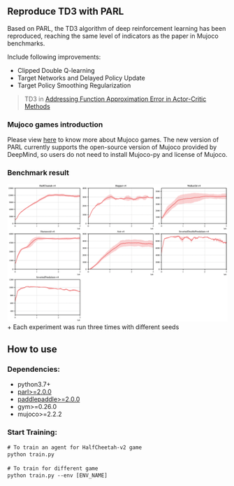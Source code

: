 ## Reproduce TD3 with PARL
Based on PARL, the TD3 algorithm of deep reinforcement learning has been reproduced, reaching the same level of indicators as the paper in Mujoco benchmarks.

Include following improvements:
+ Clipped Double Q-learning
+ Target Networks and Delayed Policy Update
+ Target Policy Smoothing Regularization

> TD3 in
[Addressing Function Approximation Error in Actor-Critic Methods](https://arxiv.org/abs/1802.09477)

### Mujoco games introduction
Please view [here](https://github.com/openai/mujoco-py) to know more about Mujoco games.
The new version of PARL currently supports the open-source version of Mujoco provided by DeepMind, so users do not need to install Mujoco-py and license of Mujoco.

### Benchmark result

<img src="https://github.com/benchmarking-rl/PARL-experiments/blob/master/TD3/paddle/result.png" alt="TD3_results"/>
+ Each experiment was run three times with different seeds

## How to use
### Dependencies:
+ python3.7+
+ [parl>=2.0.0](https://github.com/PaddlePaddle/PARL)
+ [paddlepaddle>=2.0.0](https://github.com/PaddlePaddle/Paddle)
+ gym>=0.26.0
+ mujoco>=2.2.2

### Start Training:
```
# To train an agent for HalfCheetah-v2 game
python train.py

# To train for different game
python train.py --env [ENV_NAME]

